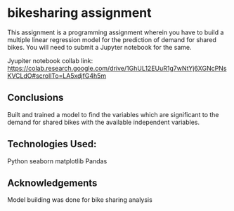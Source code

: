 # bikesharing assignment

This assignment is a programming assignment wherein you have to build a multiple linear regression model for the prediction of demand for shared bikes. You will need to submit a Jupyter notebook for the same. 

 Jyupiter notebook collab link:
 https://colab.research.google.com/drive/1GhUL12EUuR1g7wNtYj6XGNcPNsKVCLdO#scrollTo=LA5xdjfG4h5m

## Conclusions
Built and trained a model to find the variables which are significant to the demand for shared bikes with the available independent variables.

## Technologies Used:
 Python 
 seaborn 
 matplotlib 
 Pandas 

## Acknowledgements
Model building was done for bike sharing analysis
